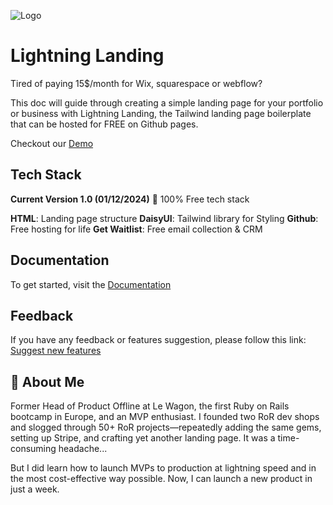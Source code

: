
![Logo](https://lightningrails.github.io/lightning-landing/images/logo.png)

# Lightning Landing
Tired of paying 15$/month for Wix, squarespace or webflow?

This doc will guide through creating a simple landing page for your portfolio or business with Lightning Landing, the Tailwind landing page boilerplate that can be hosted for FREE on Github pages.

Checkout our [Demo](https://docs.lightningrails.com/)


## Tech Stack

**Current Version 1.0 (01/12/2024)**
🎁 100% Free tech stack

**HTML**: Landing page structure
**DaisyUI**: Tailwind library for Styling
**Github**: Free hosting for life
**Get Waitlist**: Free email collection & CRM
## Documentation

To get started, visit the [Documentation](https://docs.lightningrails.com/resources/lightning-landing/quickstart)


## Feedback

If you have any feedback or features suggestion, please follow this link: [Suggest new features](https://insigh.to/b/lightningrails)


## 🚀 About Me

Former Head of Product Offline at Le Wagon, the first Ruby on Rails bootcamp in Europe, and an MVP enthusiast.
I founded two RoR dev shops and slogged through 50+ RoR projects—repeatedly adding the same gems, setting up Stripe, and crafting yet another landing page. It was a time-consuming headache...

But I did learn how to launch MVPs to production at lightning speed and in the most cost-effective way possible. Now, I can launch a new product in just a week.

